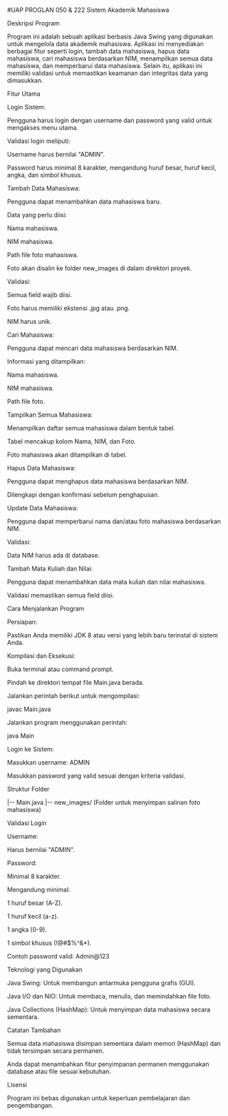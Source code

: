 ﻿#UAP PROGLAN 050 & 222
Sistem Akademik Mahasiswa

Deskripsi Program

Program ini adalah sebuah aplikasi berbasis Java Swing yang digunakan untuk mengelola data akademik mahasiswa. Aplikasi ini menyediakan berbagai fitur seperti login, tambah data mahasiswa, hapus data mahasiswa, cari mahasiswa berdasarkan NIM, menampilkan semua data mahasiswa, dan memperbarui data mahasiswa. Selain itu, aplikasi ini memiliki validasi untuk memastikan keamanan dan integritas data yang dimasukkan.

Fitur Utama

Login Sistem:

Pengguna harus login dengan username dan password yang valid untuk mengakses menu utama.

Validasi login meliputi:

Username harus bernilai "ADMIN".

Password harus minimal 8 karakter, mengandung huruf besar, huruf kecil, angka, dan simbol khusus.

Tambah Data Mahasiswa:

Pengguna dapat menambahkan data mahasiswa baru.

Data yang perlu diisi:

Nama mahasiswa.

NIM mahasiswa.

Path file foto mahasiswa.

Foto akan disalin ke folder new_images di dalam direktori proyek.

Validasi:

Semua field wajib diisi.

Foto harus memiliki ekstensi .jpg atau .png.

NIM harus unik.

Cari Mahasiswa:

Pengguna dapat mencari data mahasiswa berdasarkan NIM.

Informasi yang ditampilkan:

Nama mahasiswa.

NIM mahasiswa.

Path file foto.

Tampilkan Semua Mahasiswa:

Menampilkan daftar semua mahasiswa dalam bentuk tabel.

Tabel mencakup kolom Nama, NIM, dan Foto.

Foto mahasiswa akan ditampilkan di tabel.

Hapus Data Mahasiswa:

Pengguna dapat menghapus data mahasiswa berdasarkan NIM.

Dilengkapi dengan konfirmasi sebelum penghapusan.

Update Data Mahasiswa:

Pengguna dapat memperbarui nama dan/atau foto mahasiswa berdasarkan NIM.

Validasi:

Data NIM harus ada di database.

Tambah Mata Kuliah dan Nilai:

Pengguna dapat menambahkan data mata kuliah dan nilai mahasiswa.

Validasi memastikan semua field diisi.

Cara Menjalankan Program

Persiapan:

Pastikan Anda memiliki JDK 8 atau versi yang lebih baru terinstal di sistem Anda.

Kompilasi dan Eksekusi:

Buka terminal atau command prompt.

Pindah ke direktori tempat file Main.java berada.

Jalankan perintah berikut untuk mengompilasi:

javac Main.java

Jalankan program menggunakan perintah:

java Main

Login ke Sistem:

Masukkan username: ADMIN

Masukkan password yang valid sesuai dengan kriteria validasi.

Struktur Folder

|-- Main.java
|-- new_images/    (Folder untuk menyimpan salinan foto mahasiswa)

Validasi Login

Username:

Harus bernilai "ADMIN".

Password:

Minimal 8 karakter.

Mengandung minimal:

1 huruf besar (A-Z).

1 huruf kecil (a-z).

1 angka (0-9).

1 simbol khusus (!@#$%^&*).

Contoh password valid: Admin@123

Teknologi yang Digunakan

Java Swing: Untuk membangun antarmuka pengguna grafis (GUI).

Java I/O dan NIO: Untuk membaca, menulis, dan memindahkan file foto.

Java Collections (HashMap): Untuk menyimpan data mahasiswa secara sementara.

Catatan Tambahan

Semua data mahasiswa disimpan sementara dalam memori (HashMap) dan tidak tersimpan secara permanen.

Anda dapat menambahkan fitur penyimpanan permanen menggunakan database atau file sesuai kebutuhan.

Lisensi

Program ini bebas digunakan untuk keperluan pembelajaran dan pengembangan.
